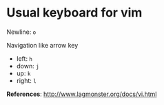 # Usual keyboard for vim

Newline: `o`

Navigation like arrow key

- left: `h`
- down: `j`
- up: `k`
- right: `l`

**References**: http://www.lagmonster.org/docs/vi.html
